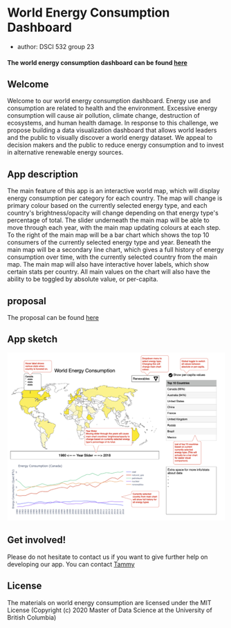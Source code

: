 # World Energy Consumption Dashboard
- author: DSCI 532 group 23


#### The world energy consumption dashboard can be found [here](https://world-energy-group23.herokuapp.com/)

## Welcome

Welcome to our world energy consumption dashboard. Energy use and consumption are related to health and the environment.
Excessive energy consumption will cause air pollution, climate change, destruction of ecosystems, and human health damage. In response to this challenge, we propose building a data visualization dashboard that allows world leaders and the public to visually discover a world energy dataset. We appeal to decision makers and the public to reduce energy consumption and to invest in alternative renewable energy sources.

## App description

The main feature of this app is an interactive world map, which will display energy consumption per category for each country. The map will change is primary colour based on the currently selected energy type, and each country's brightness/opacity will change depending on that energy type's percentage of total. The slider underneath the main map will be able to move through each year, with the main map updating colours at each step. To the right of the main map will be a bar chart which shows the top 10 consumers of the currently selected energy type and year. Beneath the main map will be a secondary line chart, which gives a full history of energy consumption over time, with the currently selected country from the main map. The main map will also have interactive hover labels, which show certain stats per country. All main values on the chart will also have the ability to be toggled by absolute value, or per-capita.

## proposal

The proposal can be found [here](https://github.com/UBC-MDS/dsci_532_group23/blob/main/doc/proposal.md)
## App sketch

![](doc/world_energy_consumption_sketch.png)


## Get involved!

Please do not hesitate to contact us if you want to give further help on developing our app. You can contact [Tammy](zoezhang0408@gmail.com)

## License 
The materials on world energy consumption are licensed under the MIT License 
(Copyright (c) 2020 Master of Data Science at the University of British Columbia)

